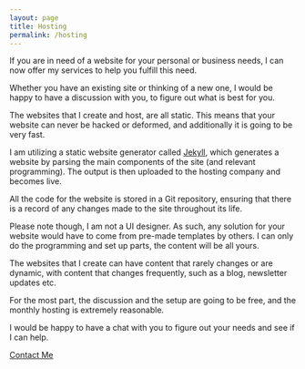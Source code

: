 ```yaml
---
layout: page
title: Hosting
permalink: /hosting
---
```


If you are in need of a website for your personal or business needs, I can now offer my services to help you fulfill this need.

Whether you have an existing site or thinking of a new one, I would be happy to have a discussion with you, to figure out what is best for you.

The websites that I create and host, are all static. This means that your website can never be hacked or deformed, and additionally it is going to be very fast.

I am utilizing a static website generator called [Jekyll](https://jekyllrb.com/), which generates a website by parsing the main components of the site (and relevant programming). The output is then uploaded to the hosting company and becomes live.

All the code for the website is stored in a Git repository, ensuring that there is a record of any changes made to the site throughout its life.

Please note though, I am not a UI designer. As such, any solution for your website would have to come from pre-made templates by others. I can only do the programming and set up parts, the content will be all yours.

The websites that I create can have content that rarely changes or are dynamic, with content that changes frequently, such as a blog, newsletter updates etc.

For the most part, the discussion and the setup are going to be free, and the monthly hosting is extremely reasonable.

I would be happy to have a chat with you to figure out your needs and see if I can help. 

[Contact Me](/contact)
